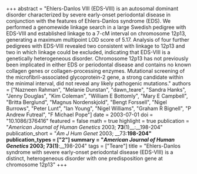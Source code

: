 +++
abstract = "Ehlers-Danlos VIII (EDS-VIII) is an autosomal dominant disorder characterized by severe early-onset periodontal disease in conjunction with the features of Ehlers-Danlos syndrome (EDS). We performed a genomewide linkage search in a large Swedish pedigree with EDS-VIII and established linkage to a 7-cM interval on chromosome 12p13, generating a maximum multipoint LOD score of 5.17. Analysis of four further pedigrees with EDS-VIII revealed two consistent with linkage to 12p13 and two in which linkage could be excluded, indicating that EDS-VIII is a genetically heterogeneous disorder. Chromosome 12p13 has not previously been implicated in either EDS or periodontal disease and contains no known collagen genes or collagen-processing enzymes. Mutational screening of the microfibril-associated glycoprotein-2 gene, a strong candidate within the minimal interval, did not reveal any likely pathogenic mutations."
authors = ["Nazneen Rahman", "Melanie Dunstan", "dawn_teare", "Sandra Hanks", "Jenny Douglas", "Kim Coleman", "William E Bottomly", "Mary E Campbell", "Britta Berglund", "Magnus Nordenskjold", "Bengt Forssell", "Nigel Burrows", "Peter Lunt", "Ian Young", "Nigel Williams", "Graham R Bignell", "P Andrew Futreal", "F Michael Pope"]
date = 2003-07-01
doi = "10.1086/376416"
featured = false
math = true
highlight = true
publication = "*American Journal of Human Genetics* 2003; __73__(1)__:__198-204"
publication_short = "*Am J Hum Genet* 2003; __73:__198-204"
publication_types = ["2"]
summary = "*American Journal of Human Genetics* 2003; __73__(1)__:__198-204"
tags = ["Teare"]
title = "Ehlers-Danlos syndrome with severe early-onset periodontal disease (EDS-VIII) is a distinct, heterogeneous disorder with one predisposition gene at chromosome 12p13"
+++

